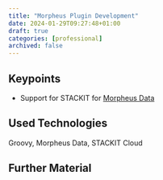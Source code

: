 ```yaml
---
title: "Morpheus Plugin Development"
date: 2024-01-29T09:27:48+01:00
draft: true
categories: [professional]
archived: false
---
```


## Keypoints

- Support for STACKIT for [Morpheus Data](https://morpheusdata.com/)

## Used Technologies

Groovy, Morpheus Data, STACKIT Cloud

## Further Material
